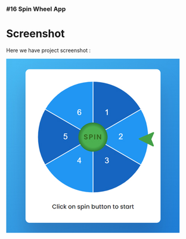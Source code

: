 ### #16 Spin Wheel App

# Screenshot

Here we have project screenshot :

![screenshot](screenshot.jpg)
